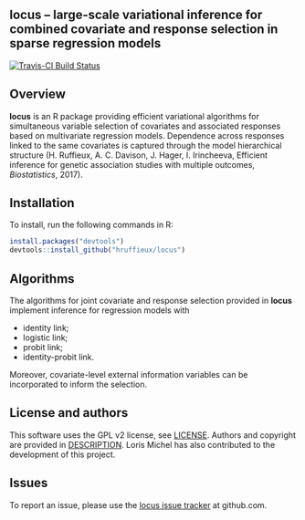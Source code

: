 ## locus – large-scale variational inference for combined covariate and response selection in sparse regression models

[![Travis-CI Build Status](https://travis-ci.org/hruffieux/locus.svg?branch=master)](https://travis-ci.org/hruffieux/locus)

## Overview

**locus** is an R package providing efficient variational algorithms for
simultaneous variable selection of covariates and associated responses based
on multivariate regression models. Dependence across responses linked to the
same covariates is captured through the model hierarchical structure
(H. Ruffieux, A. C. Davison, J. Hager, I. Irincheeva, Efficient inference
for genetic association studies with multiple outcomes, *Biostatistics*, 2017).

## Installation

To install, run the following commands in R:

``` r
install.packages("devtools")
devtools::install_github("hruffieux/locus")
```

## Algorithms

The algorithms for joint covariate and response selection provided in **locus**
implement inference for regression models with

* identity link;
* logistic link;
* probit link;
* identity-probit link.

Moreover, covariate-level external information variables can be incorporated to inform
the selection.

## License and authors

This software uses the GPL v2 license, see [LICENSE](LICENSE).
Authors and copyright are provided in [DESCRIPTION](DESCRIPTION). Loris Michel
has also contributed to the development of this project.

## Issues

To report an issue, please use the [locus issue tracker](https://github.com/hruffieux/locus/issues) at github.com.